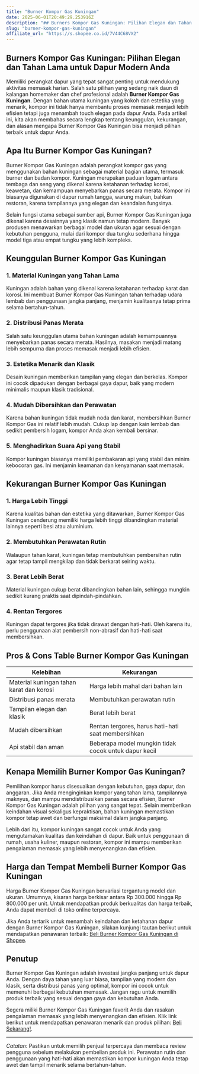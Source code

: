 ```yaml
---
title: "Burner Kompor Gas Kuningan"
date: 2025-06-01T20:49:29.253916Z
description: "## Burners Kompor Gas Kuningan: Pilihan Elegan dan Tahan Lama untuk Dapur Modern Anda..."
slug: "burner-kompor-gas-kuningan"
affiliate_url: "https://s.shopee.co.id/7V44C68VX2"
---
```

## Burners Kompor Gas Kuningan: Pilihan Elegan dan Tahan Lama untuk Dapur Modern Anda

Memiliki perangkat dapur yang tepat sangat penting untuk mendukung aktivitas memasak harian. Salah satu pilihan yang sedang naik daun di kalangan homemaker dan chef profesional adalah **Burner Kompor Gas Kuningan**. Dengan bahan utama kuningan yang kokoh dan estetika yang menarik, kompor ini tidak hanya membantu proses memasak menjadi lebih efisien tetapi juga menambah touch elegan pada dapur Anda. Pada artikel ini, kita akan membahas secara lengkap tentang keunggulan, kekurangan, dan alasan mengapa Burner Kompor Gas Kuningan bisa menjadi pilihan terbaik untuk dapur Anda.

## Apa Itu Burner Kompor Gas Kuningan?

Burner Kompor Gas Kuningan adalah perangkat kompor gas yang menggunakan bahan kuningan sebagai material bagian utama, termasuk burner dan badan kompor. Kuningan merupakan paduan logam antara tembaga dan seng yang dikenal karena ketahanan terhadap korosi, keawetan, dan kemampuan menyebarkan panas secara merata. Kompor ini biasanya digunakan di dapur rumah tangga, warung makan, bahkan restoran, karena tampilannya yang elegan dan keandalan fungsinya.

Selain fungsi utama sebagai sumber api, Burner Kompor Gas Kuningan juga dikenal karena desainnya yang klasik namun tetap modern. Banyak produsen menawarkan berbagai model dan ukuran agar sesuai dengan kebutuhan pengguna, mulai dari kompor dua tungku sederhana hingga model tiga atau empat tungku yang lebih kompleks.

## Keunggulan Burner Kompor Gas Kuningan

### 1. Material Kuningan yang Tahan Lama

Kuningan adalah bahan yang dikenal karena ketahanan terhadap karat dan korosi. Ini membuat Burner Kompor Gas Kuningan tahan terhadap udara lembab dan penggunaan jangka panjang, menjamin kualitasnya tetap prima selama bertahun-tahun.

### 2. Distribusi Panas Merata

Salah satu keunggulan utama bahan kuningan adalah kemampuannya menyebarkan panas secara merata. Hasilnya, masakan menjadi matang lebih sempurna dan proses memasak menjadi lebih efisien.

### 3. Estetika Menarik dan Klasik

Desain kuningan memberikan tampilan yang elegan dan berkelas. Kompor ini cocok dipadukan dengan berbagai gaya dapur, baik yang modern minimalis maupun klasik tradisional.

### 4. Mudah Dibersihkan dan Perawatan

Karena bahan kuningan tidak mudah noda dan karat, membersihkan Burner Kompor Gas ini relatif lebih mudah. Cukup lap dengan kain lembab dan sedikit pembersih logam, kompor Anda akan kembali bersinar.

### 5. Menghadirkan Suara Api yang Stabil

Kompor kuningan biasanya memiliki pembakaran api yang stabil dan minim kebocoran gas. Ini menjamin keamanan dan kenyamanan saat memasak.

## Kekurangan Burner Kompor Gas Kuningan

### 1. Harga Lebih Tinggi

Karena kualitas bahan dan estetika yang ditawarkan, Burner Kompor Gas Kuningan cenderung memiliki harga lebih tinggi dibandingkan material lainnya seperti besi atau aluminium.

### 2. Membutuhkan Perawatan Rutin

Walaupun tahan karat, kuningan tetap membutuhkan pembersihan rutin agar tetap tampil mengkilap dan tidak berkarat seiring waktu.

### 3. Berat Lebih Berat

Material kuningan cukup berat dibandingkan bahan lain, sehingga mungkin sedikit kurang praktis saat dipindah-pindahkan.

### 4. Rentan Tergores

Kuningan dapat tergores jika tidak dirawat dengan hati-hati. Oleh karena itu, perlu penggunaan alat pembersih non-abrasif dan hati-hati saat membersihkan.

## Pros & Cons Table Burner Kompor Gas Kuningan

| Kelebihan                  | Kekurangan                         |
|----------------------------|----------------------------------|
| Material kuningan tahan karat dan korosi | Harga lebih mahal dari bahan lain |
| Distribusi panas merata   | Membutuhkan perawatan rutin      |
| Tampilan elegan dan klasik | Berat lebih berat                 |
| Mudah dibersihkan        | Rentan tergores, harus hati-hati saat membersihkan |
| Api stabil dan aman      | Beberapa model mungkin tidak cocok untuk dapur kecil |

## Kenapa Memilih Burner Kompor Gas Kuningan?

Pemilihan kompor harus disesuaikan dengan kebutuhan, gaya dapur, dan anggaran. Jika Anda menginginkan kompor yang tahan lama, tampilannya maknyus, dan mampu mendistribusikan panas secara efisien, Burner Kompor Gas Kuningan adalah pilihan yang sangat tepat. Selain memberikan keindahan visual sekaligus kepraktisan, bahan kuningan memastikan kompor tetap awet dan berfungsi maksimal dalam jangka panjang.

Lebih dari itu, kompor kuningan sangat cocok untuk Anda yang mengutamakan kualitas dan keindahan di dapur. Baik untuk penggunaan di rumah, usaha kuliner, maupun restoran, kompor ini mampu memberikan pengalaman memasak yang lebih menyenangkan dan efisien.

## Harga dan Tempat Membeli Burner Kompor Gas Kuningan

Harga Burner Kompor Gas Kuningan bervariasi tergantung model dan ukuran. Umumnya, kisaran harga berkisar antara Rp 300.000 hingga Rp 800.000 per unit. Untuk mendapatkan produk berkualitas dan harga terbaik, Anda dapat membeli di toko online terpercaya.

Jika Anda tertarik untuk menambah keindahan dan ketahanan dapur dengan Burner Kompor Gas Kuningan, silakan kunjungi tautan berikut untuk mendapatkan penawaran terbaik: [Beli Burner Kompor Gas Kuningan di Shopee](https://s.shopee.co.id/7V44C68VX2).

## Penutup

Burner Kompor Gas Kuningan adalah investasi jangka panjang untuk dapur Anda. Dengan daya tahan yang luar biasa, tampilan yang modern dan klasik, serta distribusi panas yang optimal, kompor ini cocok untuk memenuhi berbagai kebutuhan memasak. Jangan ragu untuk memilih produk terbaik yang sesuai dengan gaya dan kebutuhan Anda.

Segera miliki Burner Kompor Gas Kuningan favorit Anda dan rasakan pengalaman memasak yang lebih menyenangkan dan efisien. Klik link berikut untuk mendapatkan penawaran menarik dan produk pilihan: [Beli Sekarang!](https://s.shopee.co.id/7V44C68VX2).

---

*Catatan*: Pastikan untuk memilih penjual terpercaya dan membaca review pengguna sebelum melakukan pembelian produk ini. Perawatan rutin dan penggunaan yang hati-hati akan memastikan kompor kuningan Anda tetap awet dan tampil menarik selama bertahun-tahun.